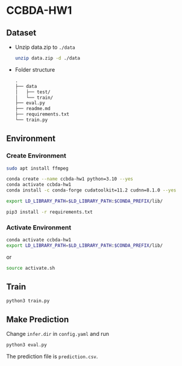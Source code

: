 # CCBDA-HW1

## Dataset

- Unzip data.zip to `./data`

    ```sh
    unzip data.zip -d ./data
    ```

- Folder structure

    ```txt
    .
    ├── data
    │   ├── test/
    │   └── train/
    ├── eval.py
    ├── readme.md
    ├── requirements.txt
    └── train.py
    ```

## Environment

### Create Environment

```sh
sudo apt install ffmpeg

conda create --name ccbda-hw1 python=3.10 --yes
conda activate ccbda-hw1
conda install -c conda-forge cudatoolkit=11.2 cudnn=8.1.0 --yes

export LD_LIBRARY_PATH=$LD_LIBRARY_PATH:$CONDA_PREFIX/lib/

pip3 install -r requirements.txt
```

### Activate Environment

```sh
conda activate ccbda-hw1
export LD_LIBRARY_PATH=$LD_LIBRARY_PATH:$CONDA_PREFIX/lib/
```

or

```sh
source activate.sh
```

## Train

```sh
python3 train.py
```

## Make Prediction

Change `infer.dir` in `config.yaml` and run

```sh
python3 eval.py
```

The prediction file is `prediction.csv`.
